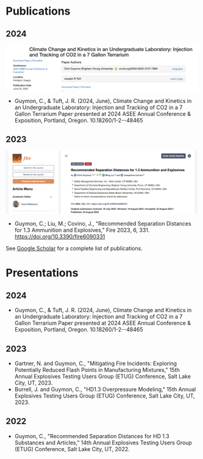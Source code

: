 # Publications

## 2024
<a href="https://peer.asee.org/climate-change-and-kinetics-in-an-undergraduate-laboratory-injection-and-tracking-of-co2-in-a-7-gallon-terrarium"><img src='https://github.com/clint-bg/clint-bg.github.io/blob/main/activities/support/ASEE24.png?raw=true' width="700"></a>

- Guymon, C., & Tuft, J. R. (2024, June), Climate Change and Kinetics in an Undergraduate Laboratory: Injection and Tracking of CO2 in a 7 Gallon Terrarium Paper presented at 2024 ASEE Annual Conference & Exposition, Portland, Oregon. 10.18260/1-2--48465

## 2023
<a href="https://www.mdpi.com/2448468/"><img src='https://github.com/clint-bg/clint-bg.github.io/blob/main/activities/support/fireimg.png?raw=true' width="700"></a>

- Guymon, C.; Liu, M.; Covino, J., "Recommended Separation Distances for 1.3 Ammunition and Explosives," Fire 2023, 6, 331. https://doi.org/10.3390/fire6090331

See [Google Scholar](https://scholar.google.com/citations?user=p_83EnoAAAAJ&hl=en) for a complete list of publications.

# Presentations

## 2024
- Guymon, C., & Tuft, J. R. (2024, June), Climate Change and Kinetics in an Undergraduate Laboratory: Injection and Tracking of CO2 in a 7 Gallon Terrarium Paper presented at 2024 ASEE Annual Conference & Exposition, Portland, Oregon. 10.18260/1-2--48465

## 2023

- Gartner, N. and Guymon, C., "Mitigating Fire Incidents: Exploring Potentially Reduced Flash Points in Manufacturing Mixtures," 15th Annual Explosives Testing Users Group (ETUG) Conference, Salt Lake City, UT, 2023.
- Burrell, J. and Guymon, C., "HD1.3 Overpressure Modeling," 15th Annual Explosives Testing Users Group (ETUG) Conference, Salt Lake City, UT, 2023.

## 2022

- Guymon, C., "Recommended Separation Distances for HD 1.3 Substances and Articles," 14th Annual Explosives Testing Users Group (ETUG) Conference, Salt Lake City, UT, 2022.